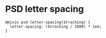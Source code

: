 PSD letter spacing
==================

```
@mixin psd-letter-spacing($tracking) {
  letter-spacing: ($tracking / 1000) * 1em;
}
```
